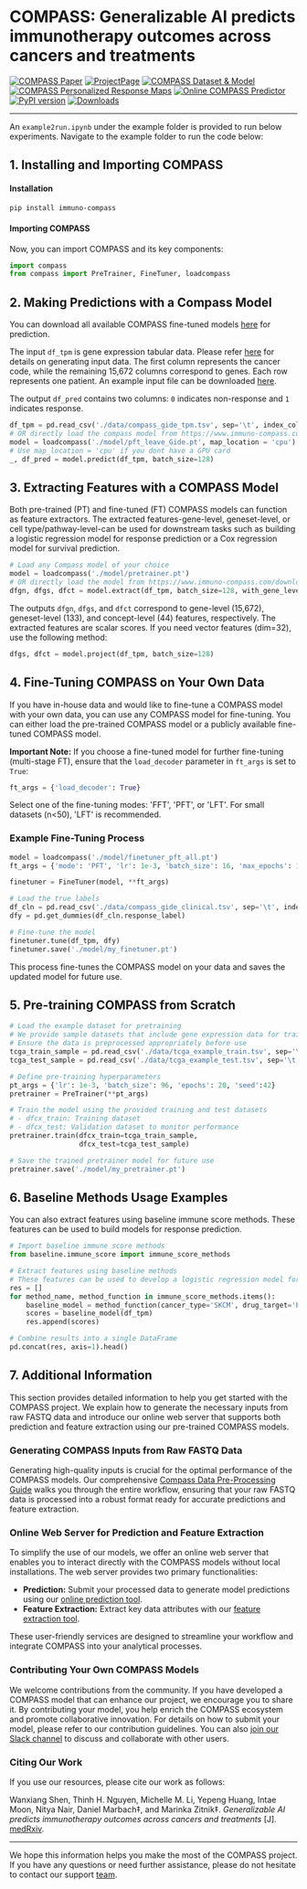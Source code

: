 # COMPASS: Generalizable AI predicts immunotherapy outcomes across cancers and treatments

[![COMPASS Paper](https://img.shields.io/badge/Paper-COMPASS-yellow)](https://www.medrxiv.org/content/10.1101/2025.05.01.25326820v1)
[![ProjectPage](https://img.shields.io/badge/ProjectPage-COMPASS-red)](https://www.immuno-compass.com/)
[![COMPASS Dataset & Model](https://img.shields.io/badge/Dataset&Model-Download-green)](https://www.immuno-compass.com/download/)
[![COMPASS Personalized Response Maps](https://img.shields.io/badge/PersonalizedResponseMaps-Maps-blue)](https://www.immuno-compass.com/explore/index.html)
[![Online COMPASS Predictor](https://img.shields.io/badge/OnlineCOMPASSPredictor-Predictor-blue)](https://www.immuno-compass.com/predict/)
[![PyPI version](https://badge.fury.io/py/immuno-compass.svg)](https://badge.fury.io/py/immuno-compass)
[![Downloads](https://static.pepy.tech/badge/immuno-compass)](https://pepy.tech/project/immuno-compass)


---

An `example2run.ipynb` under the example folder is provided to run below experiments. Navigate to the example folder to run the code below:


## 1. Installing and Importing COMPASS

#### Installation
```bash
pip install immuno-compass
```


#### Importing COMPASS
Now, you can import COMPASS and its key components:
```python
import compass
from compass import PreTrainer, FineTuner, loadcompass
```

## 2. Making Predictions with a Compass Model

You can download all available COMPASS fine-tuned models [here](https://www.immuno-compass.com/download/) for prediction.

The input `df_tpm` is gene expression tabular data. Please refer [here](https://www.immuno-compass.com/help/index.html#section1) for details on generating input data. The first column represents the cancer code, while the remaining 15,672 columns correspond to genes. Each row represents one patient. An example input file can be downloaded [here](https://www.immuno-compass.com/download/other/compass_gide_tpm.tsv).

The output `df_pred` contains two columns: `0` indicates non-response and `1` indicates response.

```python
df_tpm = pd.read_csv('./data/compass_gide_tpm.tsv', sep='\t', index_col=0)
# OR directly load the compass model from https://www.immuno-compass.com/download/model/LOCO/pft_leave_Gide.pt 
model = loadcompass('./model/pft_leave_Gide.pt', map_location = 'cpu')
# Use map_location = 'cpu' if you dont have a GPU card
_, df_pred = model.predict(df_tpm, batch_size=128)
```



## 3. Extracting Features with a COMPASS Model

Both pre-trained (PT) and fine-tuned (FT) COMPASS models can function as feature extractors. The extracted features-gene-level, geneset-level, or cell type/pathway-level-can be used for downstream tasks such as building a logistic regression model for response prediction or a Cox regression model for survival prediction.

```python
# Load any Compass model of your choice
model = loadcompass('./model/pretrainer.pt') 
# OR directly load the model from https://www.immuno-compass.com/download/model/pretrainer.pt 
dfgn, dfgs, dfct = model.extract(df_tpm, batch_size=128, with_gene_level=True)
```

The outputs `dfgn`, `dfgs`, and `dfct` correspond to gene-level (15,672), geneset-level (133), and concept-level (44) features, respectively. The extracted features are scalar scores. If you need vector features (dim=32), use the following method:

```python
dfgs, dfct = model.project(df_tpm, batch_size=128)
```



## 4. Fine-Tuning COMPASS on Your Own Data

If you have in-house data and would like to fine-tune a COMPASS model with your own data, you can use any COMPASS model for fine-tuning. You can either load the pre-trained COMPASS model or a publicly available fine-tuned COMPASS model.

**Important Note:** If you choose a fine-tuned model for further fine-tuning (multi-stage FT), ensure that the `load_decoder` parameter in `ft_args` is set to `True`:
```python
ft_args = {'load_decoder': True}
```
Select one of the fine-tuning modes: 'FFT', 'PFT', or 'LFT'. For small datasets (n<50), 'LFT' is recommended. 

### Example Fine-Tuning Process
```python
model = loadcompass('./model/finetuner_pft_all.pt')  
ft_args = {'mode': 'PFT', 'lr': 1e-3, 'batch_size': 16, 'max_epochs': 100, 'load_decoder': True}

finetuner = FineTuner(model, **ft_args)

# Load the true labels
df_cln = pd.read_csv('./data/compass_gide_clinical.tsv', sep='\t', index_col=0)
dfy = pd.get_dummies(df_cln.response_label)

# Fine-tune the model
finetuner.tune(df_tpm, dfy)
finetuner.save('./model/my_finetuner.pt')
```
This process fine-tunes the COMPASS model on your data and saves the updated model for future use.




## 5. Pre-training COMPASS from Scratch
```python
# Load the example dataset for pretraining
# We provide sample datasets that include gene expression data for training and testing
# Ensure the data is preprocessed appropriately before use
tcga_train_sample = pd.read_csv('./data/tcga_example_train.tsv', sep='\t', index_col=0)
tcga_test_sample = pd.read_csv('./data/tcga_example_test.tsv', sep='\t', index_col=0)

# Define pre-training hyperparameters
pt_args = {'lr': 1e-3, 'batch_size': 96, 'epochs': 20, 'seed':42}
pretrainer = PreTrainer(**pt_args)

# Train the model using the provided training and test datasets
# - dfcx_train: Training dataset
# - dfcx_test: Validation dataset to monitor performance
pretrainer.train(dfcx_train=tcga_train_sample,
                 dfcx_test=tcga_test_sample)

# Save the trained pretrainer model for future use
pretrainer.save('./model/my_pretrainer.pt')
```



## 6. Baseline Methods Usage Examples
You can also extract features using baseline immune score methods. These features can be used to build models for response prediction.
```python
# Import baseline immune score methods
from baseline.immune_score import immune_score_methods

# Extract features using baseline methods
# These features can be used to develop a logistic regression model for response prediction
res = []
for method_name, method_function in immune_score_methods.items():
    baseline_model = method_function(cancer_type='SKCM', drug_target='PD1')
    scores = baseline_model(df_tpm)
    res.append(scores)

# Combine results into a single DataFrame
pd.concat(res, axis=1).head()
```




## 7. Additional Information

This section provides detailed information to help you get started with the COMPASS project. We explain how to generate the necessary inputs from raw FASTQ data and introduce our online web server that supports both prediction and feature extraction using our pre-trained COMPASS models.

### Generating COMPASS Inputs from Raw FASTQ Data

Generating high-quality inputs is crucial for the optimal performance of the COMPASS models. Our comprehensive [Compass Data Pre-Processing Guide](https://www.immuno-compass.com/help/index.html) walks you through the entire workflow, ensuring that your raw FASTQ data is processed into a robust format ready for accurate predictions and feature extraction.

### Online Web Server for Prediction and Feature Extraction

To simplify the use of our models, we offer an online web server that enables you to interact directly with the COMPASS models without local installations. The web server provides two primary functionalities:

- **Prediction:** Submit your processed data to generate model predictions using our [online prediction tool](https://www.immuno-compass.com/predict).
- **Feature Extraction:** Extract key data attributes with our [feature extraction tool](https://www.immuno-compass.com/extract).

These user-friendly services are designed to streamline your workflow and integrate COMPASS into your analytical processes.

### Contributing Your Own COMPASS Models

We welcome contributions from the community. If you have developed a COMPASS model that can enhance our project, we encourage you to share it. By contributing your model, you help enrich the COMPASS ecosystem and promote collaborative innovation. For details on how to submit your model, please refer to our contribution guidelines. You can also [join our Slack channel](https://join.slack.com/t/immuno-compass/shared_invite/zt-2znjho738-YZOfLEGLNEH5eH_0W1TmQg) to discuss and collaborate with other users.

### Citing Our Work

If you use our resources, please cite our work as follows:

Wanxiang Shen, Thinh H. Nguyen, Michelle M. Li, Yepeng Huang, Intae Moon, Nitya Nair, Daniel Marbach‡, and Marinka Zitnik‡. *Generalizable AI predicts immunotherapy outcomes across cancers and treatments* [J]. [medRxiv](https://www.medrxiv.org/content/10.1101/2025.05.01.25326820).

---

We hope this information helps you make the most of the COMPASS project. If you have any questions or need further assistance, please do not hesitate to contact our support [team](https://www.immuno-compass.com/about/index.html).
